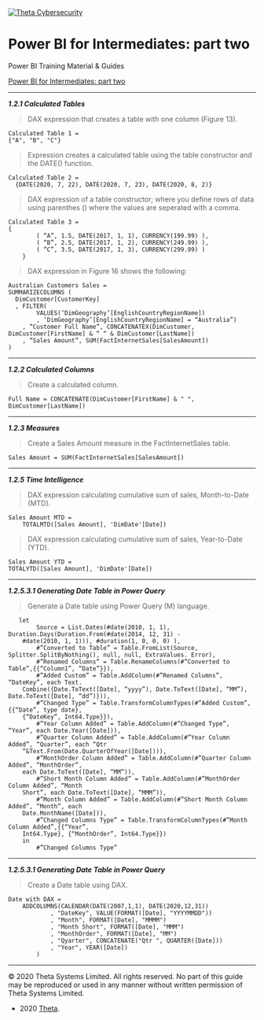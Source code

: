 <a href="https://www.theta.co.nz/solutions/cyber-security/">
<img src="https://avatars0.githubusercontent.com/u/2897191?s=70&v=4" 
title="Theta Cybersecurity" alt="Theta Cybersecurity">
</a>

<!-- project title -->
<!-- first.last@theta.co.nz -->
<!-- development/test/production -->

# Power BI for Intermediates: part two

Power BI Training Material & Guides

<!---add link to the power BI pdf -->
[Power BI for Intermediates: part two](https://theta.co.nz/cyber) 

---
***1.2.1 Calculated Tables***

> DAX expression that creates a table with one column (Figure 13). 

    Calculated Table 1 =
    {"A", "B", "C"}
      
> Expression creates a calculated table using the table constructor and the DATE() function.

    Calculated Table 2 =
      {DATE(2020, 7, 22), DATE(2020, 7, 23), DATE(2020, 8, 2)}
      
> DAX expression of a table constructor; where you define rows of data using parenthes () where the values are seperated with a comma. 

    Calculated Table 3 =
    {
            ( “A”, 1.5, DATE(2017, 1, 1), CURRENCY(199.99) ),       
            ( “B”, 2.5, DATE(2017, 1, 2), CURRENCY(249.99) ),      
            ( “C”, 3.5, DATE(2017, 1, 3), CURRENCY(299.99) )
        }

> DAX expression in Figure 16 shows the following:
    
    Australian Customers Sales =
    SUMMARIZECOLUMNS (
      DimCustomer[CustomerKey]
      , FILTER(
			VALUES(‘DimGeography’[EnglishCountryRegionName])
			, ‘DimGeography’[EnglishCountryRegionName] = “Australia”)
        , “Customer Full Name”, CONCATENATEX(DimCustomer, DimCustomer[FirstName] & “ “ & DimCustomer[LastName])
		, “Sales Amount”, SUM(FactInternetSales[SalesAmount]) 
    )


---

***1.2.2 Calculated Columns***

> Create a calculated column.

    Full Name = CONCATENATE(DimCustomer[FirstName] & " ", DimCustomer[LastName])

---

***1.2.3 Measures***

> Create a Sales Amount measure in the FactInternetSales table.

    Sales Amount = SUM(FactInternetSales[SalesAmount])
    
---

***1.2.5 Time Intelligence***

> DAX expression calculating cumulative sum  of sales, Month-to-Date (MTD).

    Sales Amount MTD =
        TOTALMTD([Sales Amount], 'DimDate'[Date])

> DAX expression calculating cumulative sum  of sales, Year-to-Date (YTD).

    Sales Amount YTD = 
    TOTALYTD([Sales Amount], 'DimDate'[Date])
    
---

***1.2.5.3.1 Generating Date Table in Power Query***

> Generate a Date table using Power Query (M) language.
       
       let
            Source = List.Dates(#date(2010, 1, 1), Duration.Days(Duration.From(#date(2014, 12, 31) - 
        #date(2010, 1, 1))), #duration(1, 0, 0, 0) ),
            #”Converted to Table” = Table.FromList(Source, Splitter.SplitByNothing(), null, null, ExtraValues. Error),
            #”Renamed Columns” = Table.RenameColumns(#”Converted to Table”,{{“Column1”, “Date”}}),
            #”Added Custom” = Table.AddColumn(#”Renamed Columns”, “DateKey”, each Text.
        Combine({Date.ToText([Date], “yyyy”), Date.ToText([Date], “MM”), Date.ToText([Date], “dd”)})),
            #”Changed Type” = Table.TransformColumnTypes(#”Added Custom”,{{“Date”, type date},
        {“DateKey”, Int64.Type}}),
            #”Year Column Added” = Table.AddColumn(#”Changed Type”, “Year”, each Date.Year([Date])),
            #”Quarter Column Added” = Table.AddColumn(#”Year Column Added”, “Quarter”, each “Qtr
        “&Text.From(Date.QuarterOfYear([Date]))),
            #”MonthOrder Column Added” = Table.AddColumn(#”Quarter Column Added”, “MonthOrder”, 
        each Date.ToText([Date], “MM”)),
            #”Short Month Column Added” = Table.AddColumn(#”MonthOrder Column Added”, “Month 
        Short”, each Date.ToText([Date], “MMM”)),
            #”Month Column Added” = Table.AddColumn(#”Short Month Column Added”, “Month”, each 
        Date.MonthName([Date])),
            #”Changed Columns Type” = Table.TransformColumnTypes(#”Month Column Added”,{{“Year”,
        Int64.Type}, {“MonthOrder”, Int64.Type}})
        in
            #”Changed Columns Type”

---

***1.2.5.3.1 Generating Date Table in Power Query***

> Create a Date table using DAX.
        
    Date with DAX =
        ADDCOLUMNS(CALENDAR(DATE(2007,1,1), DATE(2020,12,31))
                , "DateKey", VALUE(FORMAT([Date], "YYYYMMDD"))
                , "Month", FORMAT([Date], "MMMM")
                , "Month Short", FORMAT([Date], "MMM")
                , "MonthOrder", FORMAT([Date], "MM") 
                , "Qyarter", CONCATENATE("Qtr ", QUARTER([Date]))
                , "Year", YEAR([Date])
            )

---
© 2020 Theta Systems Limited. All rights reserved. No part of this guide may be
reproduced or used in any manner without written permission of Theta Systems Limited.
- 2020 <a href="https://www.theta.co.nz" target="_blank">Theta</a>.
